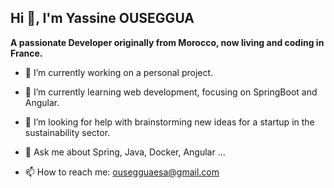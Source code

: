 ## Hi 👋, I'm Yassine OUSEGGUA

**A passionate Developer originally from Morocco, now living and coding in France.**

- 🔭 I’m currently working on a personal project.

- 🌱 I’m currently learning web development, focusing on SpringBoot and Angular.

- 🤔 I’m looking for help with brainstorming new ideas for a startup in the sustainability sector.

- 💬 Ask me about Spring, Java, Docker, Angular ...

- 📫 How to reach me: ousegguaesa@gmail.com

